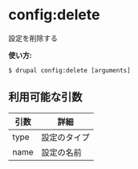 # config:delete
設定を削除する

**使い方:**
```
$ drupal config:delete [arguments]
```

## 利用可能な引数
引数 | 詳細
---------|-------------
type | 設定のタイプ
name | 設定の名前
